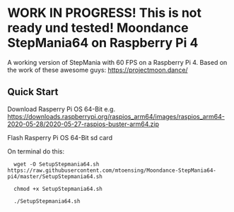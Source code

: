 # WORK IN PROGRESS! This is not ready und tested! Moondance StepMania64 on Raspberry Pi 4

A working version of StepMania with 60 FPS on a Raspberry Pi 4. Based on the work of these awesome guys: https://projectmoon.dance/

## Quick Start

Download Rasperry Pi OS 64-Bit
e.g. https://downloads.raspberrypi.org/raspios_arm64/images/raspios_arm64-2020-05-28/2020-05-27-raspios-buster-arm64.zip

Flash Rasperry Pi OS 64-Bit sd card

On terminal do this:

```
  wget -O SetupStepmania64.sh https://raw.githubusercontent.com/mtoensing/Moondance-StepMania64-pi4/master/SetupStepmania64.sh

  chmod +x SetupStepmania64.sh

  ./SetupStepmania64.sh
```
